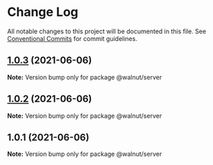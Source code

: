 # Change Log

All notable changes to this project will be documented in this file.
See [Conventional Commits](https://conventionalcommits.org) for commit guidelines.

## [1.0.3](https://github.com/jim-coffey/lerna-repo/compare/v1.0.2...v1.0.3) (2021-06-06)

**Note:** Version bump only for package @walnut/server





## [1.0.2](https://github.com/jim-coffey/lerna-repo/compare/v1.0.1...v1.0.2) (2021-06-06)

**Note:** Version bump only for package @walnut/server





## 1.0.1 (2021-06-06)

**Note:** Version bump only for package @walnut/server
